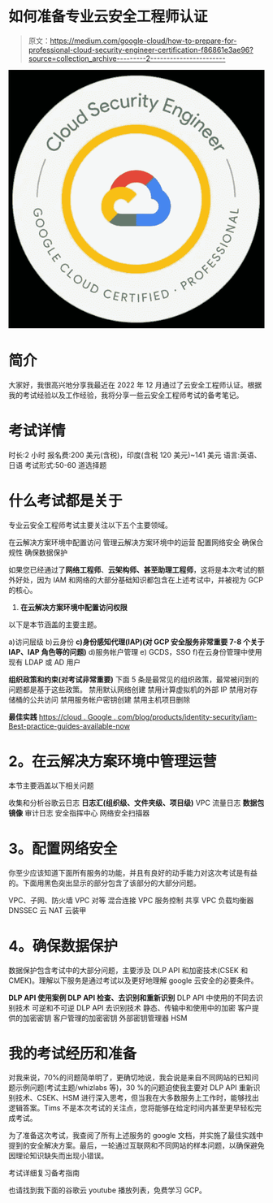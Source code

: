 # 如何准备专业云安全工程师认证

> 原文：<https://medium.com/google-cloud/how-to-prepare-for-professional-cloud-security-engineer-certification-f86861e3ae96?source=collection_archive---------2----------------------->

![](img/07fb5a69397c1a8618b22779387acdc5.png)

# **简介**

大家好，我很高兴地分享我最近在 2022 年 12 月通过了云安全工程师认证。根据我的考试经验以及工作经验，我将分享一些云安全工程师考试的备考笔记。

# **考试详情**

时长:2 小时
报名费:200 美元(含税)，印度(含税 120 美元)~141 美元
语言:英语、日语
考试形式:50-60 道选择题

# **什么考试都是关于**

专业云安全工程师考试主要关注以下五个主要领域。

在云解决方案环境中配置访问
管理云解决方案环境中的运营
配置网络安全
确保合规性
确保数据保护

如果您已经通过了**网络工程师**、**云架构师、**甚至**助理工程师**，这将是本次考试的额外好处，因为 IAM 和网络的大部分基础知识都包含在上述考试中，并被视为 GCP 的核心。

1.  **在云解决方案环境中配置访问权限**

以下是本节涵盖的主要主题。

a)访问层级
b)云身份
**c)身份感知代理(IAP)(对 GCP 安全服务非常重要 7-8 个关于 IAP、IAP 角色等的问题)**
d)服务帐户管理
e) GCDS，SSO
f)在云身份管理中使用现有 LDAP 或 AD 用户

**组织政策和约束(对考试非常重要)** 下面 5 条是最常见的组织政策，最常被问到的问题都是基于这些政策。
禁用默认网络创建
禁用计算虚拟机的外部 IP
禁用对存储桶的公共访问
禁用服务帐户密钥创建
禁用主机项目删除

**最佳实践** [https://cloud . Google . com/blog/products/identity-security/iam-Best-practice-guides-available-now](https://cloud.google.com/blog/products/identity-security/iam-best-practice-guides-available-now)

# **2。在云解决方案环境中管理运营**

本节主要涵盖以下相关问题

收集和分析谷歌云日志
**日志汇(组织级、文件夹级、项目级)** VPC 流量日志
**数据包镜像** 审计日志
安全指挥中心
网络安全扫描器

# **3。配置网络安全**

你至少应该知道下面所有服务的功能，并且有良好的动手能力对这次考试是有益的。下面用黑色突出显示的部分包含了该部分的大部分问题。

VPC、子网、防火墙
VPC 对等
混合连接
VPC 服务控制
共享 VPC
负载均衡器
DNSSEC
云 NAT
云装甲

# **4。确保数据保护**

数据保护包含考试中的大部分问题，主要涉及 DLP API 和加密技术(CSEK 和 CMEK)。理解以下服务是通过考试以及更好地理解 google 云安全的必要条件。

**DLP API 使用案例
DLP API 检查、去识别和重新识别** DLP API 中使用的不同去识别技术
可逆和不可逆 DLP API 去识别技术
静态、传输中和使用中的加密
客户提供的加密密钥
客户管理的加密密钥
外部密钥管理器
HSM

# **我的考试经历和准备**

对我来说，70%的问题简单明了，更确切地说，我会说是来自不同网站的已知问题示例问题(考试主题/whizlabs 等)，30 %的问题迫使我主要对 DLP API 重新识别技术、CSEK、HSM 进行深入思考，但当我在大多数服务上工作时，能够找出逻辑答案。Tims 不是本次考试的关注点，您将能够在给定时间内甚至更早轻松完成考试。

为了准备这次考试，我查阅了所有上述服务的 google 文档，并实施了最佳实践中提到的安全解决方案。最后，一轮通过互联网和不同网站的样本问题，以确保避免因理论知识缺失而出现小错误。

考试详细复习备考指南

也请找到我下面的谷歌云 youtube 播放列表，免费学习 GCP。